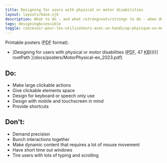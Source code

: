 ```yaml
---
title: Designing for users with physical or motor disabilities
layout: layouts/base.njk
description: What to do - and what <strong>not</strong> to do - when designing for users with physical or motor disabilities.
tags: designingAccessible
toggle: concevoir-pour-les-utilisateurs-avec-un-handicap-physique-ou-moteur
---
```


Printable posters (<abbr title="Portable Document Format">PDF</abbr> format):

- [Designing for users with physical or motor disabilities (<abbr title="Portable Document Format">PDF</abbr>, 47 <abbr title="KiloByte">KB</abbr>)]({{ rootPath }}docs/posters/MotorPhysical-en_2023.pdf)

<div class="row">
<div class="col-md-6">

## Do:

- Make large clickable actions
- Give clickable elements space
- Design for keyboard or speech only use
- Design with mobile and touchscreen in mind
- Provide shortcuts

</div>
<div class="col-md-6">

## Don't:

- Demand precision
- Bunch interactions together
- Make dynamic content that requires a lot of mouse movement
- Have short time out windows
- Tire users with lots of typing and scrolling

</div>
</div>
